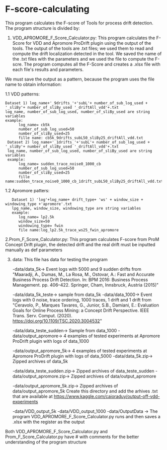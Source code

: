 # F-score-calculating
This program calculates the F-score of Tools for process drift detection. The program structure is divided by:

1. VDD_APROMORE_F_Score_Calculator.py: This program calculates the F-Score for VDD and Apromore ProDrift plugin using the output of the tools.
The output of the tools are .txt files; we used them to read and compute the drift localization detected in the tool. We saved the name of the 
.txt files with the parameters and we used the file to compute the F-scre. The program computes all the F-Score and creates a .xlsx file with
each file's results and parameters.

We must save the output as a pattern, because the program uses the file name to obtain information:

1.1 VDD patterns:
    
    Dataset 1) log_name+'_9drifts_'+'subL'+ number_of_sub_log_used + '_sliBy'+ number_of_sliBy_used '_driftAll_vdd'+.txt
    log_name, number_of_sub_log_used, number_of_sliBy_used are string variables
    example:
          log_name= cb5k
          number_of_sub_log_used=50 
          number_of_sliBy_used=25
          fille name: cb5k_9drifts_subL50_sliBy25_driftAll_vdd.txt
     Dataset 2) log_name+'_1drifts_'+'subL'+ number_of_sub_log_used + '_sliBy'+ number_of_sliBy_used '_driftAll_vdd'+.txt
     log_name, number_of_sub_log_used, number_of_sliBy_used are string variables
     example:
          log_name= sudden_trace_noise0_1000_cb
          number_of_sub_log_used=50 
          number_of_sliBy_used=25
          fille name:sudden_trace_noise0_1000_cb_1drift_subL50_sliBy25_driftAll_vdd.txt
           
1.2 Apromore patters:   
       
       Dataset 1) 'log'+log_name+ drift_type+ 'ws' + window_size + windowing_type +'apromore'.txt
       lpg_name, window_size, windowing_type are string variables
       example:
	      log_name= lp2.5k
		  window_size=50
		  windowing_type= fwin
		  file name:log_lp2.5k_trace_ws25_fwin_apromore
		 
          	    
                
2.Prom_F_Score_Calculator.py: This program calculates F-score from ProM Concept Drift plugin, the detected drift and the real drift must be 
inputted manually as def parameters

3. data: This file has data for testing the program

    -data/data_5k-> Event logs with 5000 and 9 sudden drifts from "Maaradji, A., Dumas, M., La Rosa, M., Ostovar, A.: Fast and Accurate Business 
    Process Drift Detection. In: BPM 2016: Business Process Management. pp. 406–422. Springer, Cham, Innsbruck, Austria (2015)" 
    
    -data/data_5k_teste-> sample from data_5k -data/data_1000-> Event logs with 0 noise, trace ordering, 1000 traces, 1 drift and 1 drift from 
    "Ceravolo, P., Marques Tavares, G., Junior, S.B., Damiani, E.: Evaluation Goals for Online Process Mining: a Concept Drift Perspective. IEEE Trans. Serv. Comput. (2020). https://doi.org/10.1109/TSC.2020.3004532" 
    
    -data/data_teste_sudden-> Sample from data_1000 -data/output_apromore-> 4 examples of tested experiments at Apromore ProDrift plugin with 
    logs of data_1000 
    
    -data/output_apromore_5k-> 4 examples of tested experiments at Apromore ProDrift plugin with logs of data_5000 -data/data_5k.zip-> Zipped archives of data_5k 
    
    -data/data_teste_sudden.zip-> Zipped archives of data_teste_sudden -data/output_apromore.zip-> Zipped archives of data/output_apromore 
    
    -data/output_apromore_5k.zip-> Zipped archives of data/output_apromore_5k Create this directory and add the arhives .txt that are available at https://www.kaggle.com/caioraduy/output-off-vdd-experiments 
    
    -data/VDD_output_5k -data/VDD_output_1000 -data/OutputData -> The program VDD_APROMORE_F_Score_Calculator.py runs and then saves a .xlsx
    with the register as the output 


Both VDD_APROMORE_F_Score_Calculator.py and Prom_F_Score_Calculator.py have # with comments for the  better understanding of the program structure
  
